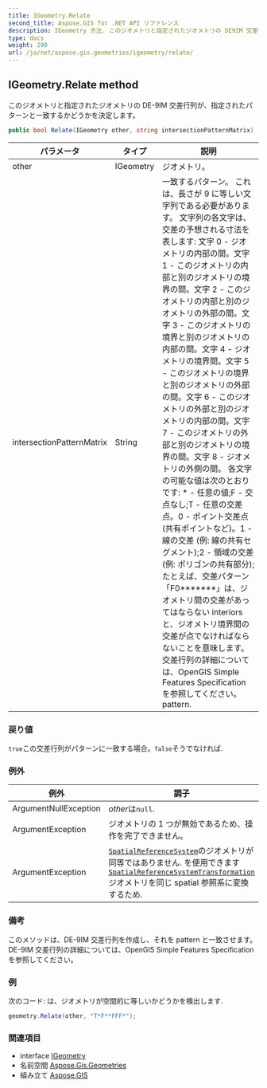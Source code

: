 ```yaml
---
title: IGeometry.Relate
second_title: Aspose.GIS for .NET API リファレンス
description: IGeometry 方法. このジオメトリと指定されたジオメトリの DE9IM 交差行列が指定されたパターンと一致するかどうかを決定します
type: docs
weight: 290
url: /ja/net/aspose.gis.geometries/igeometry/relate/
---
```

## IGeometry.Relate method

このジオメトリと指定されたジオメトリの DE-9IM 交差行列が、指定されたパターンと一致するかどうかを決定します。

```csharp
public bool Relate(IGeometry other, string intersectionPatternMatrix)
```

| パラメータ | タイプ | 説明 |
| --- | --- | --- |
| other | IGeometry | ジオメトリ。 |
| intersectionPatternMatrix | String | 一致するパターン。 これは、長さが 9 に等しい文字列である必要があります。 文字列の各文字は、交差の予想される寸法を表します: 文字 0 - ジオメトリの内部の間。文字 1 - このジオメトリの内部と別のジオメトリの境界の間。文字 2 - このジオメトリの内部と別のジオメトリの外部の間。文字 3 - このジオメトリの境界と別のジオメトリの内部の間。文字 4 - ジオメトリの境界間。文字 5 - このジオメトリの境界と別のジオメトリの外部の間。文字 6 - このジオメトリの外部と別のジオメトリの内部の間。文字 7 - このジオメトリの外部と別のジオメトリの境界の間。文字 8 - ジオメトリの外側の間。 各文字の可能な値は次のとおりです: * - 任意の値;F - 交点なし;T - 任意の交差点。0 - ポイント交差点 (共有ポイントなど)。1 - 線の交差 (例: 線の共有セグメント);2 - 領域の交差 (例: ポリゴンの共有部分); たとえば、交差パターン「F0*******」は、ジオメトリ間の交差があってはならない interiors と、ジオメトリ境界間の交差が点でなければならないことを意味します。 交差行列の詳細については、OpenGIS Simple Features Specification を参照してください。 pattern. |

### 戻り値

`true`この交差行列がパターンに一致する場合。`false`そうでなければ.

### 例外

| 例外 | 調子 |
| --- | --- |
| ArgumentNullException | *other*は`null`. |
| ArgumentException | ジオメトリの 1 つが無効であるため、操作を完了できません。 |
| ArgumentException | [`SpatialReferenceSystem`](../spatialreferencesystem/)のジオメトリが同等ではありません. を使用できます[`SpatialReferenceSystemTransformation`](../../../aspose.gis.spatialreferencing/spatialreferencesystemtransformation/)ジオメトリを同じ spatial 参照系に変換するため. |

### 備考

このメソッドは、DE-9IM 交差行列を作成し、それを pattern と一致させます。DE-9IM 交差行列の詳細については、OpenGIS Simple Features Specification を参照してください。

### 例

次のコード:  は、ジオメトリが空間的に等しいかどうかを検出します.

```csharp
geometry.Relate(other, "T*F**FFF*");
```

### 関連項目

* interface [IGeometry](../)
* 名前空間 [Aspose.Gis.Geometries](../../igeometry/)
* 組み立て [Aspose.GIS](../../../)


